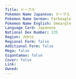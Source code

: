 ```yaml
---
﻿Title: ドーブル
Pokemon Name Japanese: ドーブル
Pokemon Name German: Farbeagle
Pokemon Name English: Smeargle
Language Card: Japanese
National Dex Number: 235
Region: Johto
Regional Form: false
Additional Form: false
Mega: false
Gigantamax: false
Cover: false
Link: 
Owned: 
---
```


